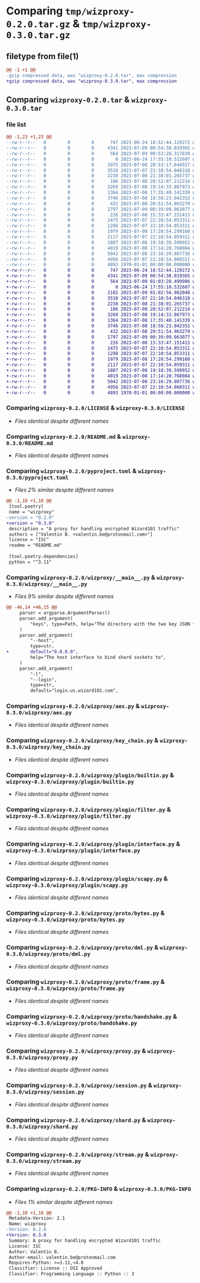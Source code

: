 # Comparing `tmp/wizproxy-0.2.0.tar.gz` & `tmp/wizproxy-0.3.0.tar.gz`

## filetype from file(1)

```diff
@@ -1 +1 @@
-gzip compressed data, was "wizproxy-0.2.0.tar", max compression
+gzip compressed data, was "wizproxy-0.3.0.tar", max compression
```

## Comparing `wizproxy-0.2.0.tar` & `wizproxy-0.3.0.tar`

### file list

```diff
@@ -1,23 +1,23 @@
--rw-r--r--   0        0        0      747 2023-06-24 18:52:44.129272 wizproxy-0.2.0/LICENSE
--rw-r--r--   0        0        0     4341 2023-07-09 00:54:38.019365 wizproxy-0.2.0/README.md
--rw-r--r--   0        0        0      564 2023-07-09 00:53:28.317839 wizproxy-0.2.0/pyproject.toml
--rw-r--r--   0        0        0        0 2023-06-24 17:55:10.532607 wizproxy-0.2.0/wizproxy/__init__.py
--rw-r--r--   0        0        0     2075 2023-07-08 20:53:17.644557 wizproxy-0.2.0/wizproxy/__main__.py
--rw-r--r--   0        0        0     3510 2023-07-07 22:10:54.046310 wizproxy-0.2.0/wizproxy/aes.py
--rw-r--r--   0        0        0     2238 2023-07-08 21:38:01.265737 wizproxy-0.2.0/wizproxy/key_chain.py
--rw-r--r--   0        0        0      186 2023-07-08 20:52:07.212214 wizproxy-0.2.0/wizproxy/plugin/__init__.py
--rw-r--r--   0        0        0     3260 2023-07-08 19:14:33.867973 wizproxy-0.2.0/wizproxy/plugin/builtin.py
--rw-r--r--   0        0        0     1364 2023-07-08 17:35:40.141339 wizproxy-0.2.0/wizproxy/plugin/filter.py
--rw-r--r--   0        0        0     3746 2023-07-08 18:58:23.042352 wizproxy-0.2.0/wizproxy/plugin/interface.py
--rw-r--r--   0        0        0      432 2023-07-08 20:51:54.963279 wizproxy-0.2.0/wizproxy/plugin/log.py
--rw-r--r--   0        0        0     1797 2023-07-09 00:39:09.063077 wizproxy-0.2.0/wizproxy/plugin/scapy.py
--rw-r--r--   0        0        0      226 2023-07-08 15:33:47.151413 wizproxy-0.2.0/wizproxy/proto/__init__.py
--rw-r--r--   0        0        0     2475 2023-07-07 22:10:54.053311 wizproxy-0.2.0/wizproxy/proto/bytes.py
--rw-r--r--   0        0        0     1298 2023-07-07 22:10:54.053311 wizproxy-0.2.0/wizproxy/proto/dml.py
--rw-r--r--   0        0        0     1979 2023-07-08 17:28:54.299160 wizproxy-0.2.0/wizproxy/proto/frame.py
--rw-r--r--   0        0        0     2117 2023-07-07 22:10:54.059311 wizproxy-0.2.0/wizproxy/proto/handshake.py
--rw-r--r--   0        0        0     1807 2023-07-08 19:18:39.599952 wizproxy-0.2.0/wizproxy/proxy.py
--rw-r--r--   0        0        0     4019 2023-07-08 17:14:20.768084 wizproxy-0.2.0/wizproxy/session.py
--rw-r--r--   0        0        0     5042 2023-07-08 23:16:29.087736 wizproxy-0.2.0/wizproxy/shard.py
--rw-r--r--   0        0        0     4956 2023-07-07 22:10:54.060311 wizproxy-0.2.0/wizproxy/stream.py
--rw-r--r--   0        0        0     4893 1970-01-01 00:00:00.000000 wizproxy-0.2.0/PKG-INFO
+-rw-r--r--   0        0        0      747 2023-06-24 18:52:44.129272 wizproxy-0.3.0/LICENSE
+-rw-r--r--   0        0        0     4341 2023-07-09 00:54:38.019365 wizproxy-0.3.0/README.md
+-rw-r--r--   0        0        0      564 2023-07-09 01:03:28.499986 wizproxy-0.3.0/pyproject.toml
+-rw-r--r--   0        0        0        0 2023-06-24 17:55:10.532607 wizproxy-0.3.0/wizproxy/__init__.py
+-rw-r--r--   0        0        0     2102 2023-07-09 01:02:56.982040 wizproxy-0.3.0/wizproxy/__main__.py
+-rw-r--r--   0        0        0     3510 2023-07-07 22:10:54.046310 wizproxy-0.3.0/wizproxy/aes.py
+-rw-r--r--   0        0        0     2238 2023-07-08 21:38:01.265737 wizproxy-0.3.0/wizproxy/key_chain.py
+-rw-r--r--   0        0        0      186 2023-07-08 20:52:07.212214 wizproxy-0.3.0/wizproxy/plugin/__init__.py
+-rw-r--r--   0        0        0     3260 2023-07-08 19:14:33.867973 wizproxy-0.3.0/wizproxy/plugin/builtin.py
+-rw-r--r--   0        0        0     1364 2023-07-08 17:35:40.141339 wizproxy-0.3.0/wizproxy/plugin/filter.py
+-rw-r--r--   0        0        0     3746 2023-07-08 18:58:23.042352 wizproxy-0.3.0/wizproxy/plugin/interface.py
+-rw-r--r--   0        0        0      432 2023-07-08 20:51:54.963279 wizproxy-0.3.0/wizproxy/plugin/log.py
+-rw-r--r--   0        0        0     1797 2023-07-09 00:39:09.063077 wizproxy-0.3.0/wizproxy/plugin/scapy.py
+-rw-r--r--   0        0        0      226 2023-07-08 15:33:47.151413 wizproxy-0.3.0/wizproxy/proto/__init__.py
+-rw-r--r--   0        0        0     2475 2023-07-07 22:10:54.053311 wizproxy-0.3.0/wizproxy/proto/bytes.py
+-rw-r--r--   0        0        0     1298 2023-07-07 22:10:54.053311 wizproxy-0.3.0/wizproxy/proto/dml.py
+-rw-r--r--   0        0        0     1979 2023-07-08 17:28:54.299160 wizproxy-0.3.0/wizproxy/proto/frame.py
+-rw-r--r--   0        0        0     2117 2023-07-07 22:10:54.059311 wizproxy-0.3.0/wizproxy/proto/handshake.py
+-rw-r--r--   0        0        0     1807 2023-07-08 19:18:39.599952 wizproxy-0.3.0/wizproxy/proxy.py
+-rw-r--r--   0        0        0     4019 2023-07-08 17:14:20.768084 wizproxy-0.3.0/wizproxy/session.py
+-rw-r--r--   0        0        0     5042 2023-07-08 23:16:29.087736 wizproxy-0.3.0/wizproxy/shard.py
+-rw-r--r--   0        0        0     4956 2023-07-07 22:10:54.060311 wizproxy-0.3.0/wizproxy/stream.py
+-rw-r--r--   0        0        0     4893 1970-01-01 00:00:00.000000 wizproxy-0.3.0/PKG-INFO
```

### Comparing `wizproxy-0.2.0/LICENSE` & `wizproxy-0.3.0/LICENSE`

 * *Files identical despite different names*

### Comparing `wizproxy-0.2.0/README.md` & `wizproxy-0.3.0/README.md`

 * *Files identical despite different names*

### Comparing `wizproxy-0.2.0/pyproject.toml` & `wizproxy-0.3.0/pyproject.toml`

 * *Files 2% similar despite different names*

```diff
@@ -1,10 +1,10 @@
 [tool.poetry]
 name = "wizproxy"
-version = "0.2.0"
+version = "0.3.0"
 description = "A proxy for handling encrypted Wizard101 traffic"
 authors = ["Valentin B. <valentin.be@protonmail.com>"]
 license = "ISC"
 readme = "README.md"
 
 [tool.poetry.dependencies]
 python = "^3.11"
```

### Comparing `wizproxy-0.2.0/wizproxy/__main__.py` & `wizproxy-0.3.0/wizproxy/__main__.py`

 * *Files 9% similar despite different names*

```diff
@@ -46,14 +46,15 @@
     parser = argparse.ArgumentParser()
     parser.add_argument(
         "keys", type=Path, help="The directory with the two key JSON files"
     )
     parser.add_argument(
         "--host",
         type=str,
+        default="0.0.0.0",
         help="The host interface to bind shard sockets to",
     )
     parser.add_argument(
         "-l",
         "--login",
         type=str,
         default="login.us.wizard101.com",
```

### Comparing `wizproxy-0.2.0/wizproxy/aes.py` & `wizproxy-0.3.0/wizproxy/aes.py`

 * *Files identical despite different names*

### Comparing `wizproxy-0.2.0/wizproxy/key_chain.py` & `wizproxy-0.3.0/wizproxy/key_chain.py`

 * *Files identical despite different names*

### Comparing `wizproxy-0.2.0/wizproxy/plugin/builtin.py` & `wizproxy-0.3.0/wizproxy/plugin/builtin.py`

 * *Files identical despite different names*

### Comparing `wizproxy-0.2.0/wizproxy/plugin/filter.py` & `wizproxy-0.3.0/wizproxy/plugin/filter.py`

 * *Files identical despite different names*

### Comparing `wizproxy-0.2.0/wizproxy/plugin/interface.py` & `wizproxy-0.3.0/wizproxy/plugin/interface.py`

 * *Files identical despite different names*

### Comparing `wizproxy-0.2.0/wizproxy/plugin/scapy.py` & `wizproxy-0.3.0/wizproxy/plugin/scapy.py`

 * *Files identical despite different names*

### Comparing `wizproxy-0.2.0/wizproxy/proto/bytes.py` & `wizproxy-0.3.0/wizproxy/proto/bytes.py`

 * *Files identical despite different names*

### Comparing `wizproxy-0.2.0/wizproxy/proto/dml.py` & `wizproxy-0.3.0/wizproxy/proto/dml.py`

 * *Files identical despite different names*

### Comparing `wizproxy-0.2.0/wizproxy/proto/frame.py` & `wizproxy-0.3.0/wizproxy/proto/frame.py`

 * *Files identical despite different names*

### Comparing `wizproxy-0.2.0/wizproxy/proto/handshake.py` & `wizproxy-0.3.0/wizproxy/proto/handshake.py`

 * *Files identical despite different names*

### Comparing `wizproxy-0.2.0/wizproxy/proxy.py` & `wizproxy-0.3.0/wizproxy/proxy.py`

 * *Files identical despite different names*

### Comparing `wizproxy-0.2.0/wizproxy/session.py` & `wizproxy-0.3.0/wizproxy/session.py`

 * *Files identical despite different names*

### Comparing `wizproxy-0.2.0/wizproxy/shard.py` & `wizproxy-0.3.0/wizproxy/shard.py`

 * *Files identical despite different names*

### Comparing `wizproxy-0.2.0/wizproxy/stream.py` & `wizproxy-0.3.0/wizproxy/stream.py`

 * *Files identical despite different names*

### Comparing `wizproxy-0.2.0/PKG-INFO` & `wizproxy-0.3.0/PKG-INFO`

 * *Files 1% similar despite different names*

```diff
@@ -1,10 +1,10 @@
 Metadata-Version: 2.1
 Name: wizproxy
-Version: 0.2.0
+Version: 0.3.0
 Summary: A proxy for handling encrypted Wizard101 traffic
 License: ISC
 Author: Valentin B.
 Author-email: valentin.be@protonmail.com
 Requires-Python: >=3.11,<4.0
 Classifier: License :: OSI Approved
 Classifier: Programming Language :: Python :: 3
```

